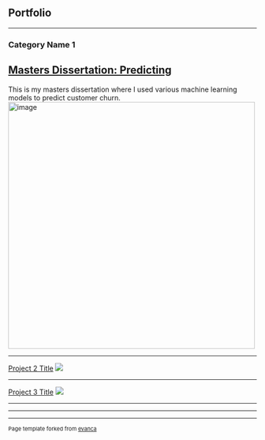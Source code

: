 ## Portfolio

---

### Category Name 1 

## [Masters Dissertation: Predicting](https://katrina-z.github.io/Masters-Dissertation/)

This is my masters dissertation where I used various machine learning models to predict customer churn.
<img width="500" alt="image" src="https://user-images.githubusercontent.com/77642758/188481479-740a898b-a280-4d7b-801e-2bc5d0133fb7.png">

---
[Project 2 Title](/sample_page)
<img src="images/dummy_thumbnail.jpg?raw=true"/>

---
[Project 3 Title](http://example.com/)
<img src="images/dummy_thumbnail.jpg?raw=true"/>

---


---




---
<p style="font-size:11px">Page template forked from <a href="https://github.com/evanca/quick-portfolio">evanca</a></p>
<!-- Remove above link if you don't want to attibute -->
